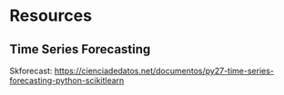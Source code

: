 # Resources

## Time Series Forecasting

Skforecast: <https://cienciadedatos.net/documentos/py27-time-series-forecasting-python-scikitlearn>
